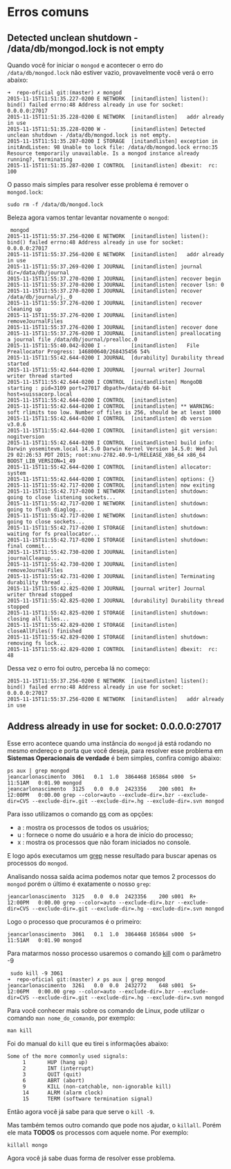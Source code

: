# Erros comuns

## Detected unclean shutdown - /data/db/mongod.lock is not empty

Quando você for iniciar o `mongod` e acontecer o erro do `/data/db/mongod.lock` não estiver vazio, provavelmente você verá o erro abaixo:

```
➜  repo-oficial git:(master) ✗ mongod
2015-11-15T11:51:35.227-0200 E NETWORK  [initandlisten] listen(): bind() failed errno:48 Address already in use for socket: 0.0.0.0:27017
2015-11-15T11:51:35.228-0200 E NETWORK  [initandlisten]   addr already in use
2015-11-15T11:51:35.228-0200 W -        [initandlisten] Detected unclean shutdown - /data/db/mongod.lock is not empty.
2015-11-15T11:51:35.287-0200 I STORAGE  [initandlisten] exception in initAndListen: 98 Unable to lock file: /data/db/mongod.lock errno:35 Resource temporarily unavailable. Is a mongod instance already running?, terminating
2015-11-15T11:51:35.287-0200 I CONTROL  [initandlisten] dbexit:  rc: 100
```

O passo mais simples para resolver esse problema é remover o `mongod.lock`:

```
sudo rm -f /data/db/mongod.lock
```

Beleza agora vamos tentar levantar novamente o `mongod`:

```
 mongod
2015-11-15T11:55:37.256-0200 E NETWORK  [initandlisten] listen(): bind() failed errno:48 Address already in use for socket: 0.0.0.0:27017
2015-11-15T11:55:37.256-0200 E NETWORK  [initandlisten]   addr already in use
2015-11-15T11:55:37.269-0200 I JOURNAL  [initandlisten] journal dir=/data/db/journal
2015-11-15T11:55:37.270-0200 I JOURNAL  [initandlisten] recover begin
2015-11-15T11:55:37.270-0200 I JOURNAL  [initandlisten] recover lsn: 0
2015-11-15T11:55:37.270-0200 I JOURNAL  [initandlisten] recover /data/db/journal/j._0
2015-11-15T11:55:37.276-0200 I JOURNAL  [initandlisten] recover cleaning up
2015-11-15T11:55:37.276-0200 I JOURNAL  [initandlisten] removeJournalFiles
2015-11-15T11:55:37.276-0200 I JOURNAL  [initandlisten] recover done
2015-11-15T11:55:37.276-0200 I JOURNAL  [initandlisten] preallocating a journal file /data/db/journal/prealloc.0
2015-11-15T11:55:40.042-0200 I -        [initandlisten]   File Preallocator Progress: 146800640/268435456 54%
2015-11-15T11:55:42.644-0200 I JOURNAL  [durability] Durability thread started
2015-11-15T11:55:42.644-0200 I JOURNAL  [journal writer] Journal writer thread started
2015-11-15T11:55:42.644-0200 I CONTROL  [initandlisten] MongoDB starting : pid=3109 port=27017 dbpath=/data/db 64-bit host=suissacorp.local
2015-11-15T11:55:42.644-0200 I CONTROL  [initandlisten] 
2015-11-15T11:55:42.644-0200 I CONTROL  [initandlisten] ** WARNING: soft rlimits too low. Number of files is 256, should be at least 1000
2015-11-15T11:55:42.644-0200 I CONTROL  [initandlisten] db version v3.0.6
2015-11-15T11:55:42.644-0200 I CONTROL  [initandlisten] git version: nogitversion
2015-11-15T11:55:42.644-0200 I CONTROL  [initandlisten] build info: Darwin yosemitevm.local 14.5.0 Darwin Kernel Version 14.5.0: Wed Jul 29 02:26:53 PDT 2015; root:xnu-2782.40.9~1/RELEASE_X86_64 x86_64 BOOST_LIB_VERSION=1_49
2015-11-15T11:55:42.644-0200 I CONTROL  [initandlisten] allocator: system
2015-11-15T11:55:42.644-0200 I CONTROL  [initandlisten] options: {}
2015-11-15T11:55:42.717-0200 I CONTROL  [initandlisten] now exiting
2015-11-15T11:55:42.717-0200 I NETWORK  [initandlisten] shutdown: going to close listening sockets...
2015-11-15T11:55:42.717-0200 I NETWORK  [initandlisten] shutdown: going to flush diaglog...
2015-11-15T11:55:42.717-0200 I NETWORK  [initandlisten] shutdown: going to close sockets...
2015-11-15T11:55:42.717-0200 I STORAGE  [initandlisten] shutdown: waiting for fs preallocator...
2015-11-15T11:55:42.717-0200 I STORAGE  [initandlisten] shutdown: final commit...
2015-11-15T11:55:42.730-0200 I JOURNAL  [initandlisten] journalCleanup...
2015-11-15T11:55:42.730-0200 I JOURNAL  [initandlisten] removeJournalFiles
2015-11-15T11:55:42.731-0200 I JOURNAL  [initandlisten] Terminating durability thread ...
2015-11-15T11:55:42.825-0200 I JOURNAL  [journal writer] Journal writer thread stopped
2015-11-15T11:55:42.825-0200 I JOURNAL  [durability] Durability thread stopped
2015-11-15T11:55:42.825-0200 I STORAGE  [initandlisten] shutdown: closing all files...
2015-11-15T11:55:42.829-0200 I STORAGE  [initandlisten] closeAllFiles() finished
2015-11-15T11:55:42.829-0200 I STORAGE  [initandlisten] shutdown: removing fs lock...
2015-11-15T11:55:42.829-0200 I CONTROL  [initandlisten] dbexit:  rc: 48
```

Dessa vez o erro foi outro, perceba lá no começo:

```
2015-11-15T11:55:37.256-0200 E NETWORK  [initandlisten] listen(): bind() failed errno:48 Address already in use for socket: 0.0.0.0:27017
2015-11-15T11:55:37.256-0200 E NETWORK  [initandlisten]   addr already in use
```

## Address already in use for socket: 0.0.0.0:27017

Esse erro acontece quando uma instância do `mongod` já está rodando no mesmo endereço e porta que você deseja, para resolver esse problema em **Sistemas Operacionais de verdade** é bem simples, confira comigo abaixo:

```
ps aux | grep mongod
jeancarlonascimento  3061   0.1  1.0  3864468 165864 s000  S+   11:51AM   0:01.90 mongod
jeancarlonascimento  3125   0.0  0.0  2423356    200 s001  R+   12:00PM   0:00.00 grep --color=auto --exclude-dir=.bzr --exclude-dir=CVS --exclude-dir=.git --exclude-dir=.hg --exclude-dir=.svn mongod
```

Para isso utilizamos o comando [ps](http://www.uniriotec.br/~morganna/guia/ps.html) com as opções:

- a : mostra os processos de todos os usuários;
- u : fornece o nome do usuário e a hora de início do processo;
- x : mostra os processos que não foram iniciados no console.

E logo após executamos um [grep](http://elias.praciano.com/2013/02/linux-como-usar-o-comando-grep/) nesse resultado para buscar apenas os processos do `mongod`.

Analisando nossa saída acima podemos notar que temos 2 processos do `mongod` porém o último é exatamente o nosso `grep`:

```
jeancarlonascimento  3125   0.0  0.0  2423356    200 s001  R+   12:00PM   0:00.00 grep --color=auto --exclude-dir=.bzr --exclude-dir=CVS --exclude-dir=.git --exclude-dir=.hg --exclude-dir=.svn mongod
```

Logo o processo que procuramos é o primeiro:

```
jeancarlonascimento  3061   0.1  1.0  3864468 165864 s000  S+   11:51AM   0:01.90 mongod
```

Para matarmos nosso processo usaremos o comando [kill](http://www.vivaolinux.com.br/artigo/Como-matar-um-processo-kill-killall-pkill-e-xkill) com o parâmetro -9

```
 sudo kill -9 3061
➜  repo-oficial git:(master) ✗ ps aux | grep mongod           
jeancarlonascimento  3261   0.0  0.0  2432772    648 s001  S+   12:06PM   0:00.00 grep --color=auto --exclude-dir=.bzr --exclude-dir=CVS --exclude-dir=.git --exclude-dir=.hg --exclude-dir=.svn mongod
```


Para você conhecer mais sobre os comando de Linux, pode utilizar o comando `man nome_do_comando`, por exemplo:

```
man kill
```

Foi do manual do `kill` que eu tirei s informações abaixo:

```
Some of the more commonly used signals:
     1       HUP (hang up)
     2       INT (interrupt)
     3       QUIT (quit)
     6       ABRT (abort)
     9       KILL (non-catchable, non-ignorable kill)
     14      ALRM (alarm clock)
     15      TERM (software termination signal)

```

Então agora você já sabe para que serve o `kill -9`.

Mas também temos outro comando que pode nos ajudar, o `killall`. Porém ele mata **TODOS** os processos com aquele nome. Por exemplo:


```
killall mongo
```

Agora você já sabe duas forma de resolver esse problema.

